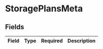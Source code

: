 # StoragePlansMeta


## Fields

| Field       | Type        | Required    | Description |
| ----------- | ----------- | ----------- | ----------- |